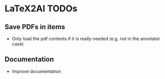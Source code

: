 # LaTeX2AI TODOs

## Save PDFs in items

- Only load the pdf contents if it is really needed (e.g. not in the annotator case)

## Documentation

- Improve documentation
